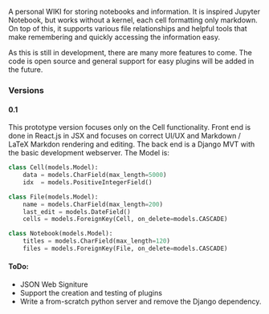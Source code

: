 
A personal WIKI for storing notebooks and information. It is inspired Jupyter Notebook, but works without a kernel, each cell formatting only markdown. On top of this, it supports various file relationships and helpful tools that make remembering and quickly accessing the information easy. 

As this is still in development, there are many more features to come. The code is open source and general support for easy plugins will be added in the future.

### Versions

#### 0.1
This prototype version focuses only on the Cell functionality. Front end is done in React.js in JSX and focuses on correct UI/UX and Markdown / LaTeX Markdon rendering and editing. The back end is a Django MVT with the basic development webserver. The Model is:

```python
class Cell(models.Model):
	data = models.CharField(max_length=5000)
	idx  = models.PositiveIntegerField()

class File(models.Model):
	name = models.CharField(max_length=200)
	last_edit = models.DateField()
	cells = models.ForeignKey(Cell, on_delete=models.CASCADE)

class Notebook(models.Model):
	titles = models.CharField(max_length=120)
	files = models.ForeignKey(File, on_delete=models.CASCADE)
```


#### ToDo:

* JSON Web Signiture
* Support the creation and testing of plugins
* Write a from-scratch python server and remove the Django dependency.
